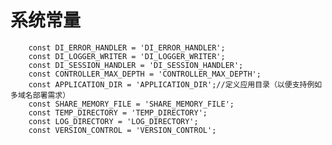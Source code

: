 # 系统常量
```
    const DI_ERROR_HANDLER = 'DI_ERROR_HANDLER';
    const DI_LOGGER_WRITER = 'DI_LOGGER_WRITER';
    const DI_SESSION_HANDLER = 'DI_SESSION_HANDLER';
    const CONTROLLER_MAX_DEPTH = 'CONTROLLER_MAX_DEPTH';
    const APPLICATION_DIR = 'APPLICATION_DIR';//定义应用目录（以便支持例如多域名部署需求）
    const SHARE_MEMORY_FILE = 'SHARE_MEMORY_FILE';
    const TEMP_DIRECTORY = 'TEMP_DIRECTORY';
    const LOG_DIRECTORY = 'LOG_DIRECTORY';
    const VERSION_CONTROL = 'VERSION_CONTROL';
```

<script>
    var _hmt = _hmt || [];
    (function() {
        var hm = document.createElement("script");
        hm.src = "https://hm.baidu.com/hm.js?4c8d895ff3b25bddb6fa4185c8651cc3";
        var s = document.getElementsByTagName("script")[0];
        s.parentNode.insertBefore(hm, s);
    })();
</script>
   